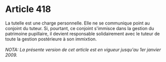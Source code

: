 # Article 418

La tutelle est une charge personnelle.   Elle ne se communique point au conjoint du tuteur. Si, pourtant, ce conjoint s'immisce dans la gestion du patrimoine pupillaire, il devient responsable solidairement avec le tuteur de toute la gestion postérieure à son immixtion.<br/><br/><i>NOTA:  La présente version de cet article est en vigueur jusqu'au 1er janvier 2009.</i>